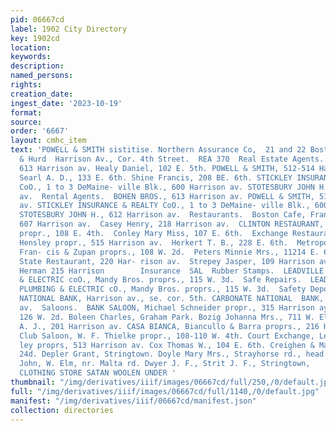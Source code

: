 ```yaml
---
pid: 06667cd
label: 1902 City Directory
key: 1902cd
location: 
keywords: 
description: 
named_persons: 
rights: 
creation_date: 
ingest_date: '2023-10-19'
format: 
source: 
order: '6667'
layout: cmhc_item
text: 'POWELL & SMITH sistitise. Northern Assurance Co,  21 and 22 Boston Block,  Milner
  & Hurd  Harrison Av., Cor. 4th Street.  REA 370  Real Estate Agents.  BOHEN BROS.,
  613 Harrison av. Healy Daniel, 102 E. 5th. POWELL & SMITH, 512-514 Harrison av.
  Searl A. D., 133 E. 6th. Shine Francis, 208 BE. 6th. STICKLEY INSURANCE & REALTY
  CoO., 1 to 3 DeMaine- ville Blk., 600 Harrison av. STOTESBURY JOHN H., 612 Harrison
  av.  Rental Agents.  BOHEN BROS., 613 Harrison av. POWELL & SMITH, 512-514 Harrison
  av. STICKLEY INSURANCE & REALTY CoO., 1 to 3 DeMaine- ville Blk., 600 Harrison av.
  STOTESBURY JOHN H., 612 Harrison av.  Restaurants.  Boston Cafe, Frank Solari propr.,
  607 Harrison av.  Casey Henry, 218 Harrison av.  CLINTON RESTAURANT, Alfred Gross
  propr., 108 E. 4th.  Conley Mary Miss, 107 E. 6th.  Exchange Restaurant, H. OSC
  Hensley propr., 515 Harrison av.  Herkert T. B., 228 E. 6th.  Metropolitan Restaurant,
  Fran- cis & Zupan proprs., 108 W. 2d.  Peters Minnie Mrs., 11214 E. 6th.  Silver
  State Restaurant, 220 Har- rison av.  Strepey Jasper, 109 Harrison av.  Wedekind
  Herman 215 Harrison        Insurance  SAL  Rubber Stamps.  LEADVILLE NOVELTY, PLUMBING
  & ELECTRIC coO., Mandy Bros. proprs., 115 W. 3d.  Safe Repairs.  LEADVILLE NOVELTY,
  PLUMBING & ELECTRIC cO., Mandy Bros. proprs., 115 W. 3d.  Safety Deposits.  AMERICAN
  NATIONAL BANK, Harrison av., se. cor. 5th. CARBONATE NATIONAL  BANK, 311 Harrison
  av.  Saloons.  BANK SALOON, Michael Schneider propr., 315 Harrison ay. Bitzer Louis,
  126 W. 2d. Boleen Charles, Graham Park. Bozig Johanna Mrs., 711 W. Elm. Brabant
  A. J., 201 Harrison av. CASA BIANCA, Biancullo & Barra proprs., 216 Harrison av.
  Club Saloon, W. F. Thielke propr., 108-110 W. 4th. Court Exchange, Leist & Hens-
  ley proprs, 513 Harrison av. Cox Thomas W., 104 E. 6th. Creighen & Malley, 106 W.
  24d. Depler Grant, Stringtown. Doyle Mary Mrs., Strayhorse rd., head E. 5th. Drobnik
  John, W. Elm, nr. Malta rd. Dwyer J. F., Strit J. F., Stringtown,     HAYDEN''S
  CLOTHING STORE SATAN WOOLEN UNDER '
thumbnail: "/img/derivatives/iiif/images/06667cd/full/250,/0/default.jpg"
full: "/img/derivatives/iiif/images/06667cd/full/1140,/0/default.jpg"
manifest: "/img/derivatives/iiif/06667cd/manifest.json"
collection: directories
---
```

